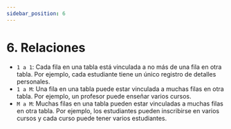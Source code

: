 ```yaml
---
sidebar_position: 6
---
```


# 6. Relaciones

- `1 a 1`: Cada fila en una tabla está vinculada a no más de una fila en otra tabla. Por ejemplo, cada estudiante tiene un único registro de detalles personales.
- `1 a M`: Una fila en una tabla puede estar vinculada a muchas filas en otra tabla. Por ejemplo, un profesor puede enseñar varios cursos.
- `M a M`: Muchas filas en una tabla pueden estar vinculadas a muchas filas en otra tabla. Por ejemplo, los estudiantes pueden inscribirse en varios cursos y cada curso puede tener varios estudiantes.
